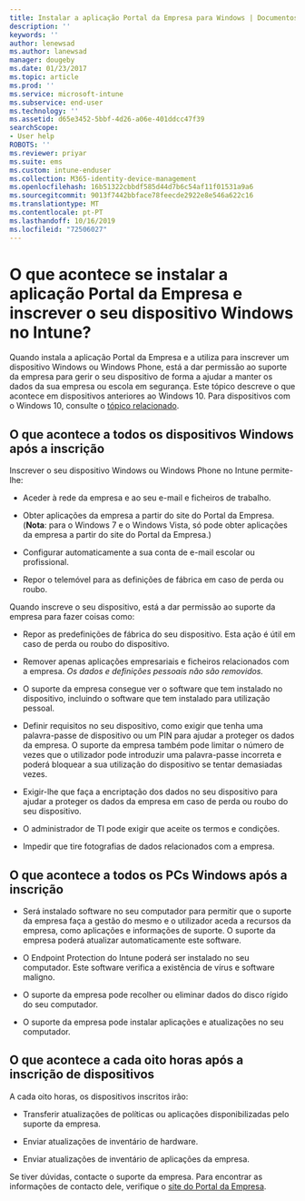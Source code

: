 ```yaml
---
title: Instalar a aplicação Portal da Empresa para Windows | Documentos da Microsoft
description: ''
keywords: ''
author: lenewsad
ms.author: lanewsad
manager: dougeby
ms.date: 01/23/2017
ms.topic: article
ms.prod: ''
ms.service: microsoft-intune
ms.subservice: end-user
ms.technology: ''
ms.assetid: d65e3452-5bbf-4d26-a06e-401ddcc47f39
searchScope:
- User help
ROBOTS: ''
ms.reviewer: priyar
ms.suite: ems
ms.custom: intune-enduser
ms.collection: M365-identity-device-management
ms.openlocfilehash: 16b51322cbbdf585d44d7b6c54af11f01531a9a6
ms.sourcegitcommit: 9013f7442bbface78feecde2922e8e546a622c16
ms.translationtype: MT
ms.contentlocale: pt-PT
ms.lasthandoff: 10/16/2019
ms.locfileid: "72506027"
---
```

# <a name="what-happens-if-you-install-the-company-portal-app-and-enroll-your-windows-device-in-intune"></a>O que acontece se instalar a aplicação Portal da Empresa e inscrever o seu dispositivo Windows no Intune?

Quando instala a aplicação Portal da Empresa e a utiliza para inscrever um dispositivo Windows ou Windows Phone, está a dar permissão ao suporte da empresa para gerir o seu dispositivo de forma a ajudar a manter os dados da sua empresa ou escola em segurança. Este tópico descreve o que acontece em dispositivos anteriores ao Windows 10. Para dispositivos com o Windows 10, consulte o [tópico relacionado](about-cp-app-for-windows-10.md).  

## <a name="what-happens-to-all-windows-devices-after-enrollment"></a>O que acontece a todos os dispositivos Windows após a inscrição
Inscrever o seu dispositivo Windows ou Windows Phone no Intune permite-lhe:

- Aceder à rede da empresa e ao seu e-mail e ficheiros de trabalho.

- Obter aplicações da empresa a partir do site do Portal da Empresa. (__Nota__: para o Windows 7 e o Windows Vista, só pode obter aplicações da empresa a partir do site do Portal da Empresa.)

- Configurar automaticamente a sua conta de e-mail escolar ou profissional.

- Repor o telemóvel para as definições de fábrica em caso de perda ou roubo.

Quando inscreve o seu dispositivo, está a dar permissão ao suporte da empresa para fazer coisas como:

- Repor as predefinições de fábrica do seu dispositivo. Esta ação é útil em caso de perda ou roubo do dispositivo.

- Remover apenas aplicações empresariais e ficheiros relacionados com a empresa. *Os dados e definições pessoais não são removidos.*

- O suporte da empresa consegue ver o software que tem instalado no dispositivo, incluindo o software que tem instalado para utilização pessoal.

- Definir requisitos no seu dispositivo, como exigir que tenha uma palavra-passe de dispositivo ou um PIN para ajudar a proteger os dados da empresa. O suporte da empresa também pode limitar o número de vezes que o utilizador pode introduzir uma palavra-passe incorreta e poderá bloquear a sua utilização do dispositivo se tentar demasiadas vezes.

- Exigir-lhe que faça a encriptação dos dados no seu dispositivo para ajudar a proteger os dados da empresa em caso de perda ou roubo do seu dispositivo.

- O administrador de TI pode exigir que aceite os termos e condições.

- Impedir que tire fotografias de dados relacionados com a empresa.

## <a name="what-happens-to-all-windows-pcs-after-enrollment"></a>O que acontece a todos os PCs Windows após a inscrição

- Será instalado software no seu computador para permitir que o suporte da empresa faça a gestão do mesmo e o utilizador aceda a recursos da empresa, como aplicações e informações de suporte. O suporte da empresa poderá atualizar automaticamente este software.

- O Endpoint Protection do Intune poderá ser instalado no seu computador. Este software verifica a existência de vírus e software maligno.

- O suporte da empresa pode recolher ou eliminar dados do disco rígido do seu computador.

- O suporte da empresa pode instalar aplicações e atualizações no seu computador.

## <a name="what-happens-every-eight-hours-after-device-enrollment"></a>O que acontece a cada oito horas após a inscrição de dispositivos

A cada oito horas, os dispositivos inscritos irão:

- Transferir atualizações de políticas ou aplicações disponibilizadas pelo suporte da empresa.

- Enviar atualizações de inventário de hardware.

- Enviar atualizações de inventário de aplicações da empresa.

Se tiver dúvidas, contacte o suporte da empresa. Para encontrar as informações de contacto dele, verifique o [site do Portal da Empresa](https://go.microsoft.com/fwlink/?linkid=2010980).
